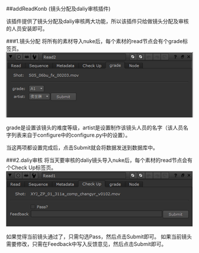 ##addReadKonb (镜头分配及daliy审核插件)

该插件提供了镜头分配及daliy审核两大功能，所以该插件只给做镜头分配及审核的人员安装即可。

###1.镜头分配
将所有的素材导入nuke后，每个素材的read节点会有个grade标签页。
![](addReadKonb_grade.png)

grade是设置该镜头的难度等级，artist是设置制作该镜头人员的名字（该人员名字列表来自于configure中的configure.py中的设置）。

当这两项都设置完成后，点击Submit就会将数据发送到数据库中。

###2.daliy审核
将当天要审核的daliy镜头导入nuke后，每个素材的read节点会有个Check Up标签页。
![](addReadKonb_CheckUp.png)

如果觉得当前镜头通过了，只需勾选Pass，然后点击Submit即可。
如果当前镜头需要修改，只需在Feedback中写入反馈意见，然后点击Submit即可。


